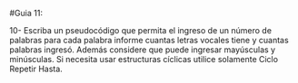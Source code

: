#Guia 11:

10- Escriba un pseudocódigo que permita el ingreso de un número de palabras para cada
palabra informe cuantas letras vocales tiene y cuantas palabras ingresó. Además
considere que puede ingresar mayúsculas y minúsculas. Si necesita usar estructuras
cíclicas utilice solamente Ciclo Repetir Hasta.